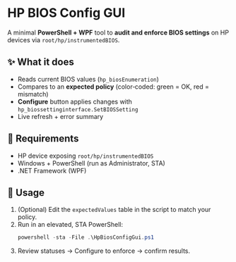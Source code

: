 # HP BIOS Config GUI

A minimal **PowerShell + WPF** tool to **audit and enforce BIOS settings** on HP devices via `root/hp/instrumentedBIOS`.

## ✨ What it does
- Reads current BIOS values (`hp_biosEnumeration`)
- Compares to an **expected policy** (color‑coded: green = OK, red = mismatch)
- **Configure** button applies changes with `hp_biossettinginterface.SetBIOSSetting`
- Live refresh + error summary

## 📌 Requirements
- HP device exposing `root/hp/instrumentedBIOS`
- Windows + PowerShell (run as Administrator, STA)
- .NET Framework (WPF)

## 🚀 Usage
1. (Optional) Edit the `expectedValues` table in the script to match your policy.  
2. Run in an elevated, STA PowerShell:
   ```powershell
   powershell -sta -File .\HpBiosConfigGui.ps1
   ```
3. Review statuses → Configure to enforce → confirm results.